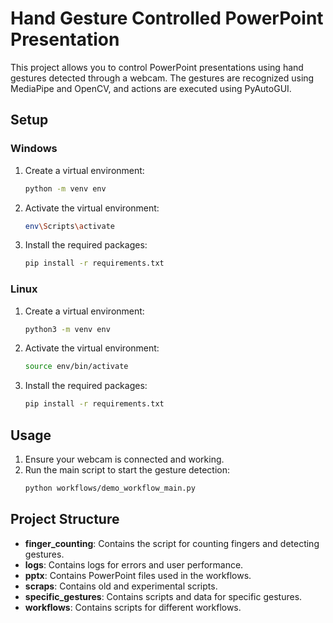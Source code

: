 # Hand Gesture Controlled PowerPoint Presentation

This project allows you to control PowerPoint presentations using hand gestures detected through a webcam. The gestures are recognized using MediaPipe and OpenCV, and actions are executed using PyAutoGUI.

## Setup

### Windows

1. Create a virtual environment:
    ```sh
    python -m venv env
    ```

2. Activate the virtual environment:
    ```sh
    env\Scripts\activate
    ```

3. Install the required packages:
    ```sh
    pip install -r requirements.txt
    ```

### Linux

1. Create a virtual environment:
    ```sh
    python3 -m venv env
    ```

2. Activate the virtual environment:
    ```sh
    source env/bin/activate
    ```

3. Install the required packages:
    ```sh
    pip install -r requirements.txt
    ```

## Usage

1. Ensure your webcam is connected and working.
2. Run the main script to start the gesture detection:
    ```sh
    python workflows/demo_workflow_main.py
    ```

## Project Structure

- **finger_counting**: Contains the script for counting fingers and detecting gestures.
- **logs**: Contains logs for errors and user performance.
- **pptx**: Contains PowerPoint files used in the workflows.
- **scraps**: Contains old and experimental scripts.
- **specific_gestures**: Contains scripts and data for specific gestures.
- **workflows**: Contains scripts for different workflows.
